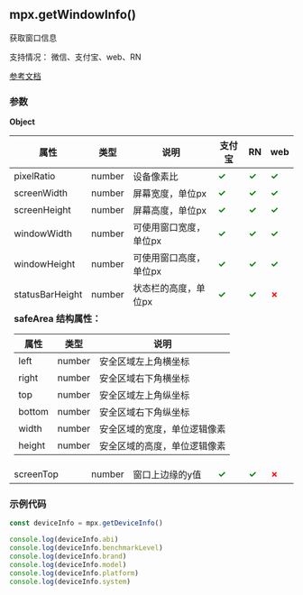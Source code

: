 ## mpx.getWindowInfo()

获取窗口信息

支持情况： 微信、支付宝、web、RN

[参考文档](https://developers.weixin.qq.com/miniprogram/dev/api/base/system/wx.getWindowInfo.html)

### 参数

**Object**

<table>
  <thead>
    <tr>
      <th>属性</th>
      <th>类型</th>
      <th>说明</th>
      <th>支付宝</th>
      <th>RN</th>
      <th>web</th>
    </tr>
  </thead>
  <tbody>
    <tr><td>pixelRatio</td><td>number</td><td>设备像素比</td><td><span style="color: green; font-weight: bold;">✓</span></td><td><span style="color: green; font-weight: bold;">✓</span></td><td><span style="color: green; font-weight: bold;">✓</span></td></tr>
    <tr><td>screenWidth</td><td>number</td><td>屏幕宽度，单位px</td><td><span style="color: green; font-weight: bold;">✓</span></td><td><span style="color: green; font-weight: bold;">✓</span></td><td><span style="color: green; font-weight: bold;">✓</span></td></tr>
    <tr><td>screenHeight</td><td>number</td><td>屏幕高度，单位px</td><td><span style="color: green; font-weight: bold;">✓</span></td><td><span style="color: green; font-weight: bold;">✓</span></td><td><span style="color: green; font-weight: bold;">✓</span></td></tr>
    <tr><td>windowWidth</td><td>number</td><td>可使用窗口宽度，单位px</td><td><span style="color: green; font-weight: bold;">✓</span></td><td><span style="color: green; font-weight: bold;">✓</span></td><td><span style="color: green; font-weight: bold;">✓</span></td></tr>
    <tr><td>windowHeight</td><td>number</td><td>可使用窗口高度，单位px</td><td><span style="color: green; font-weight: bold;">✓</span></td><td><span style="color: green; font-weight: bold;">✓</span></td><td><span style="color: green; font-weight: bold;">✓</span></td></tr>
    <tr><td>statusBarHeight</td><td>number</td><td>状态栏的高度，单位px</td><td><span style="color: green; font-weight: bold;">✓</span></td><td><span style="color: green; font-weight: bold;">✓</span></td><td><span style="color: red; font-weight: bold;">✗</span></td></tr>
    <tr>
      <td colspan="6"><b>safeArea 结构属性：</b>
        <table style="width:100%">
          <thead>
            <tr><th>属性</th><th>类型</th><th>说明</th></tr>
          </thead>
          <tbody>
            <tr><td>left</td><td>number</td><td>安全区域左上角横坐标</td></tr>
            <tr><td>right</td><td>number</td><td>安全区域右下角横坐标</td></tr>
            <tr><td>top</td><td>number</td><td>安全区域左上角纵坐标</td></tr>
            <tr><td>bottom</td><td>number</td><td>安全区域右下角纵坐标</td></tr>
            <tr><td>width</td><td>number</td><td>安全区域的宽度，单位逻辑像素</td></tr>
            <tr><td>height</td><td>number</td><td>安全区域的高度，单位逻辑像素</td></tr>
          </tbody>
        </table>
      </td>
    </tr>
    <tr><td>screenTop</td><td>number</td><td>窗口上边缘的y值</td><td><span style="color: green; font-weight: bold;">✓</span></td><td><span style="color: green; font-weight: bold;">✓</span></td><td><span style="color: red; font-weight: bold;">✗</span></td></tr>
  </tbody>
</table>


### 示例代码
```js
const deviceInfo = mpx.getDeviceInfo()

console.log(deviceInfo.abi)
console.log(deviceInfo.benchmarkLevel)
console.log(deviceInfo.brand)
console.log(deviceInfo.model)
console.log(deviceInfo.platform)
console.log(deviceInfo.system)
```